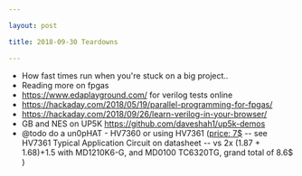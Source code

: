 ```yaml
---

layout: post

title: 2018-09-30 Teardowns

---
```



-   How fast times run when you're stuck on a big project..
-   Reading more on fpgas
-   https://www.edaplayground.com/ for verilog tests online
-   https://hackaday.com/2018/05/19/parallel-programming-for-fpgas/
-   https://hackaday.com/2018/09/26/learn-verilog-in-your-browser/
-   GB and NES on UP5K https://github.com/daveshah1/up5k-demos
-   @todo do a un0pHAT - HV7360 or using HV7361 ([price:
    7\$](https://www.digikey.com/product-detail/en/microchip-technology/HV7361GA-G/HV7361GA-G-ND/6244385)
    -- see HV7361 Typical Application Circuit on datasheet -- vs 2x
    (1.87 + 1.68)+1.5 with MD1210K6-G, and MD0100 TC6320TG, grand total
    of 8.6\$ )

